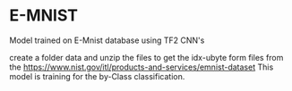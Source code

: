 # E-MNIST
Model trained on E-Mnist database using TF2 CNN's

create a folder data and unzip the files to get the idx-ubyte form files from the https://www.nist.gov/itl/products-and-services/emnist-dataset
This model is training for the by-Class classification.
